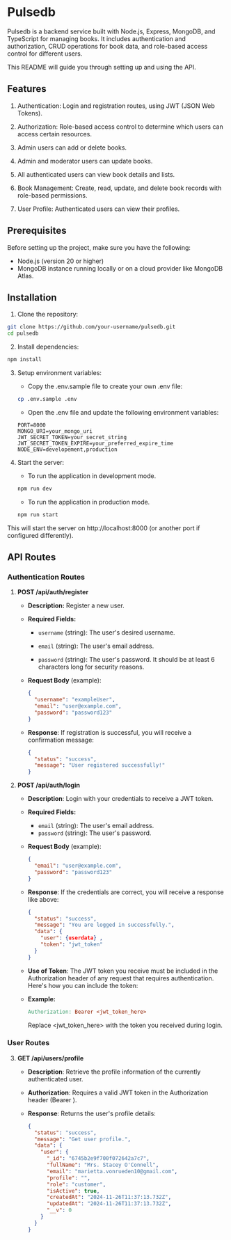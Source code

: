 # Pulsedb

Pulsedb is a backend service built with Node.js, Express, MongoDB, and TypeScript for managing books. It includes authentication and authorization, CRUD operations for book data, and role-based access control for different users.

This README will guide you through setting up and using the API.

## Features

1. Authentication: Login and registration routes, using JWT (JSON Web Tokens).

2. Authorization: Role-based access control to determine which users can access certain resources.
3. Admin users can add or delete books.
4. Admin and moderator users can update books.
5. All authenticated users can view book details and lists.
6. Book Management: Create, read, update, and delete book records with role-based permissions.
7. User Profile: Authenticated users can view their profiles.

## Prerequisites

Before setting up the project, make sure you have the following:

- Node.js (version 20 or higher)
- MongoDB instance running locally or on a cloud provider like MongoDB Atlas.

## Installation

1. Clone the repository:

```bash
git clone https://github.com/your-username/pulsedb.git
cd pulsedb
```

2. Install dependencies:

```bash
npm install
```

3. Setup environment variables:

   - Copy the .env.sample file to create your own .env file:

   ```bash
   cp .env.sample .env
   ```

   - Open the .env file and update the following environment variables:

   ```env
   PORT=8000
   MONGO_URI=your_mongo_uri
   JWT_SECRET_TOKEN=your_secret_string
   JWT_SECRET_TOKEN_EXPIRE=your_preferred_expire_time
   NODE_ENV=developement,production
   ```

4. Start the server:

   - To run the application in development mode.

   ```bash
   npm run dev
   ```

   - To run the application in production mode.

   ```bash
   npm run start
   ```

This will start the server on http://localhost:8000 (or another port if configured differently).

## API Routes

### Authentication Routes

1.  <b>POST /api/auth/register</b>

    - <b>Description:</b> Register a new user.

    - <b>Required Fields:</b>

      - `username` (string): The user's desired username.

      - `email` (string): The user's email address.
      - `password` (string): The user's password. It should be at least 6 characters long for security reasons.

    - <b>Request Body</b> (example):

      ```json
      {
        "username": "exampleUser",
        "email": "user@example.com",
        "password": "password123"
      }
      ```

    - <b>Response</b>: If registration is successful, you will receive a confirmation message:

      ```json
      {
        "status": "success",
        "message": "User registered successfully!"
      }
      ```

2.  <b>POST /api/auth/login</b>

    - <b>Description</b>: Login with your credentials to receive a JWT token.

    - <b>Required Fields:</b>

      - `email` (string): The user's email address.
      - `password` (string): The user's password.

    - <b>Request Body</b> (example):

      ```json
      {
        "email": "user@example.com",
        "password": "password123"
      }
      ```

    - <b>Response</b>: If the credentials are correct, you will receive a response like above:

      ```json
      {
        "status": "success",
        "message": "You are logged in successfully.",
        "data": {
          "user": {userdata} ,
          "token": "jwt_token"
        }
      }
      ```

    - <b>Use of Token</b>: The JWT token you receive must be included in the Authorization header of any request that requires authentication. Here's how you can include the token:

    - <b>Example:</b>

      ```makefile
      Authorization: Bearer <jwt_token_here>
      ```

      Replace <jwt_token_here> with the token you received during login.

### User Routes

3. <b>GET /api/users/profile</b>

   - <b>Description</b>: Retrieve the profile information of the currently authenticated user.
   - <b>Authorization</b>: Requires a valid JWT token in the Authorization header (Bearer <token>).
   - <b>Response</b>: Returns the user's profile details:

     ```json
     {
       "status": "success",
       "message": "Get user profile.",
       "data": {
         "user": {
           "_id": "6745b2e9f700f072642a7c7",
           "fullName": "Mrs. Stacey O'Connell",
           "email": "marietta.vonrueden10@gmail.com",
           "profile": "",
           "role": "customer",
           "isActive": true,
           "createdAt": "2024-11-26T11:37:13.732Z",
           "updatedAt": "2024-11-26T11:37:13.732Z",
           "__v": 0
         }
       }
     }
     ```
